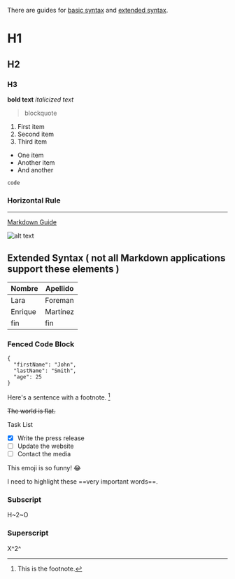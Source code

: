 There are guides for [basic syntax](https://www.markdownguide.org/basic-syntax) and [extended syntax](https://www.markdownguide.org/extended-syntax).

# H1
## H2
### H3

**bold text**
*italicized text*
> blockquote

1. First item
2. Second item
3. Third item

- One item
- Another item
- And another 

`code`

### Horizontal Rule
---

[Markdown Guide](https://www.markdownguide.org)

![alt text](https://www.markdownguide.org/assets/images/tux.png)

## Extended Syntax ( not all Markdown applications support these elements )

| Nombre | Apellido |
| ----------- | ----------- |
| Lara | Foreman |
| Enrique | Martínez |
|fin|fin|

### Fenced Code Block
```
{
  "firstName": "John",
  "lastName": "Smith",
  "age": 25
}
```

Here's a sentence with a footnote. [^1]

[^1]: This is the footnote.

~~The world is flat.~~

Task List
- [x] Write the press release
- [ ] Update the website
- [ ] Contact the media

This emoji is so funny! :joy:

I need to highlight these ==very important words==.

### Subscript
H~2~O

### Superscript
X^2^
